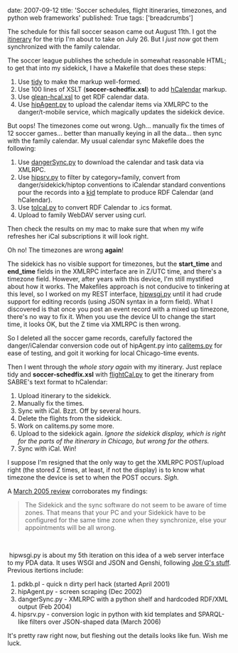 date: 2007-09-12
title: 'Soccer schedules, flight itineraries, timezones, and python web frameworks'
published: True
tags: ['breadcrumbs']

<p>The schedule for this fall soccer season came out August 11th. I got the <a href="http://www.w3.org/2007/09dc-sou/sou19">itinerary</a> for the trip I&#39;m about to take on July 26. But I <em>just now</em> got them synchronized with the family calendar. </p><p>The soccer league publishes the schedule in somewhat reasonable HTML; to get that into my sidekick, I have a Makefile that does these steps:</p><ol><li>Use <a href="http://tidy.sourceforge.net/">tidy</a> to make the markup well-formed.</li><li>Use 100 lines of XSLT (<strong>soccer-schedfix.xsl</strong>) to add <a href="http://microformats.org/wiki/hcalendar">hCalendar</a> markup.</li><li>Use <a href="http://www.w3.org/2002/12/cal/glean-hcal.xsl">glean-hcal.xsl</a> to get RDF calendar data.</li><li>Use <a href="http://homer.w3.org/%7Econnolly/projects/palmagent/file/9099246ab759/hipAgent.py" class="list">hipAgent.py</a> to upload the calendar items via XMLRPC to the danger/t-mobile service, which magically updates the sidekick device.</li></ol><p>But oops! The timezones come out wrong. Ugh... manually fix the times of 12 soccer games... better than manually keying in all the data... then sync with the family calendar. My usual calendar sync Makefile does the following:</p><ol><li>Use <a href="http://homer.w3.org/%7Econnolly/projects/palmagent/file/9099246ab759/dangerSync.py" class="list">dangerSync.py</a> to download the calendar and task data via XMLRPC.</li><li>Use <a href="http://homer.w3.org/%7Econnolly/projects/palmagent/file/9099246ab759/hipsrv.py" class="list">hipsrv.py</a> to filter by category=family, convert from danger/sidekick/hiptop conventions to iCalendar standard conventions pour the records into a <a href="http://www.kid-templating.org/">kid</a> template to produce RDF Calendar (and hCalendar).</li><li>Use <a href="http://www.w3.org/2000/10/swap/pim/toIcal.py">toIcal.py</a> to convert RDF Calendar to .ics format.</li><li>Upload to family WebDAV server using curl.<br /></li></ol><p>Then check the results on my mac to make sure that when my wife refreshes her iCal subscriptions it will look right.</p><p>Oh no! The timezones are wrong <strong>again</strong>!</p><p>The sidekick has no visible support for timezones, but the <strong>start_time</strong> and <strong>end_time</strong> fields in the XMLRPC interface are in Z/UTC time, and there&#39;s a timezone field. However, after years with this device, I&#39;m still mystified about how it works. The Makefiles approach is not conducive to tinkering at this level, so I worked on my REST interface, <a href="http://homer.w3.org/%7Econnolly/projects/palmagent/file/9099246ab759/hipwsgi.py" class="list">hipwsgi.py</a> until it had crude support for editing records (using JSON syntax in a form field). What I discovered is that once you post an event record with a mixed up timezone, there&#39;s no way to fix it. When you use the device UI to change the start time, it looks OK, but the Z time via XMLRPC is then wrong.</p><p>So I deleted all the soccer game records, carefully factored the danger/iCalendar conversion code out of hipAgent.py into <a href="http://homer.w3.org/%7Econnolly/projects/palmagent/file/9099246ab759/calitems.py" class="list">calitems.py</a> for ease of testing, and goit it working for local Chicago-time events.</p><p>Then I went through the <em>whole story again</em> with my itinerary. Just replace tidy and <strong>soccer-schedfix.xsl</strong> with <a href="http://homer.w3.org/%7Econnolly/projects/data4/file/a0145e6c7948/flightCal.py" class="list">flightCal.py</a> to get the itinerary from SABRE&#39;s text format to hCalendar:</p><ol><li>Upload itinerary to the sidekick.</li><li>Manually fix the times.</li><li>Sync with iCal. Bzzt. Off by several hours. </li><li>Delete the flights from the sidekick.</li><li>Work on calitems.py some more.</li><li>Upload to the sidekick again. <em>Ignore the sidekick display, which is right for the parts of the itinerary in Chicago, but wrong for the others.</em></li><li>Sync with iCal. Win!<br /></li></ol><p>I suppose I&#39;m resigned that the only way to get the XMLRPC POST/upload right (the stored Z times, at least, if not the display) is to know what timezone the device is set to when the POST occurs. <em>Sigh.</em></p><p>A <a href="http://www.mobileburn.com/review.jsp?Page=4&amp;Id=1200">March 2005 review</a> corroborates my findings:<br /> </p> <blockquote><p>The Sidekick and the sync software do not seem to be aware of time zones. That means that your PC and your Sidekick have to be configured for the same time zone when they synchronize, else your appointments will be all wrong. </p></blockquote> <p>&nbsp;</p><p> hipwsgi.py is about my 5th iteration on this idea of a web server interface to my PDA data. It uses WSGI and JSON and Genshi, following <a href="http://bitworking.org/news/Why_so_many_Python_web_frameworks">Joe G&#39;s stuff</a>. Previous itertions include:</p><ol><li> pdkb.pl - quick n dirty perl hack (started April 2001)</li><li>hipAgent.py - screen scraping (Dec 2002)<br /></li><li>dangerSync.py - XMLRPC with a python shelf and hardcoded RDF/XML output (Feb 2004)<br /></li><li>hipsrv.py - conversion logic in python with kid templates and SPARQL-like filters over JSON-shaped data (March 2006)</li></ol>It&#39;s pretty raw right now, but fleshing out the details looks like fun. Wish me luck.
